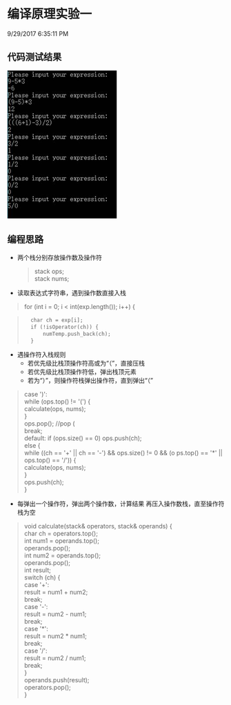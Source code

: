 # 编译原理实验一 #
9/29/2017 6:35:11 PM 

## 代码测试结果 ##
![](Images/0920.jpg)

## 编程思路 ##
- 两个栈分别存放操作数及操作符

	> stack<char> ops;  
	> stack<int> nums;

- 读取表达式字符串，遇到操作数直接入栈
	
> for (int i = 0; i < int(exp.length()); i++) {

> 		char ch = exp[i];  
> 		if (!isOperator(ch)) {  
> 			numTemp.push_back(ch);  
> 		}
- 遇操作符入栈规则
	- 若优先级比栈顶操作符高或为“（”，直接压栈	
	- 若优先级比栈顶操作符低，弹出栈顶元素	
	- 若为“）”，则操作符栈弹出操作符，直到弹出“（”	
	

> case ')':  
> 				while (ops.top() != '(') {  
> 					calculate(ops, nums);  
> 				}  
> 				ops.pop(); //pop (  
> 				break;  
> 			default:
> 				if (ops.size() == 0) ops.push(ch);  
> 				else {  
> 					while ((ch == '+' || ch == '-') && ops.size() != 0 && (o
> ps.top() == '*' || ops.top() == '/')) {  
> 						calculate(ops, nums);  
> 					}  
> 					ops.push(ch);  
> 				}
	
- 每弹出一个操作符，弹出两个操作数，计算结果	再压入操作数栈，直至操作符栈为空

> void calculate(stack<char>& operators, stack<int>& operands) {  
	char ch = operators.top();   
	int num1 = operands.top();    
	operands.pop();  
	int num2 = operands.top();  
	operands.pop();  
	int result;  
	switch (ch) {  
	case '+':  
		result = num1 + num2;   
		break;  
	case '-':  
		result = num2 - num1;  
		break;  
	case '*':  
		result = num2 * num1;  
		break;  
	case '/':  
		result = num2 / num1;    
		break;  
	}  
	operands.push(result);   
	operators.pop();  
}
